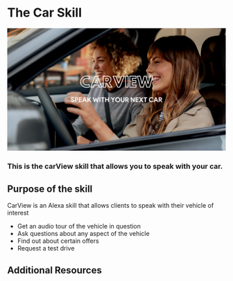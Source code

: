 # The Car Skill
<img src="https://github.com/EthanDev/theCar/blob/master/IMG_0718.PNG" />

### This is the carView skill that allows you to speak with your car.

## Purpose of the skill
CarView is an Alexa skill that allows clients to speak with their vehicle of interest
* Get an audio tour of the vehicle in question
* Ask questions about any aspect of the vehicle
* Find out about certain offers
* Request a test drive


## Additional Resources


